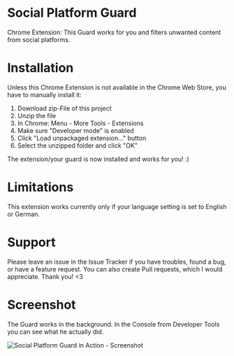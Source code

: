 # Social Platform Guard

Chrome Extension: This Guard works for you and filters unwanted content from social platforms.

# Installation

Unless this Chrome Extension is not available in the Chrome Web Store, you have to manually install it:

1. Download zip-File of this project
1. Unzip the file
1. In Chrome: Menu - More Tools - Extensions
1. Make sure "Developer mode" is enabled
1. Click "Load unpackaged extension..." button
1. Select the unzipped folder and click "OK"

The extension/your guard is now installed and works for you! :)

# Limitations

This extension works currently only if your language setting is set to English or German.

# Support

Please leave an issue in the Issue Tracker if you have troubles, found a bug, or have a feature request. You can also create Pull requests, which I would appreciate. Thank you! <3

# Screenshot

The Guard works in the background. In the Console from Developer Tools you can see what he actually did.

![Social Platform Guard in Action - Screenshot](https://cloud.githubusercontent.com/assets/1218033/19016586/a5805ece-881e-11e6-96b3-dd7bde98ff97.png)
